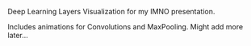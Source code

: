 Deep Learning Layers Visualization for my IMNO presentation.

Includes animations for Convolutions and MaxPooling. Might add more later...

